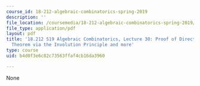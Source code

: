 ```yaml
---
course_id: 18-212-algebraic-combinatorics-spring-2019
description: ''
file_location: /coursemedia/18-212-algebraic-combinatorics-spring-2019/b4d0f3e6c82c73563ffaf4cb16da3960_MIT18_212S19_lec30.pdf
file_type: application/pdf
layout: pdf
title: '18.212 S19 Algebraic Combinatorics, Lecture 30: Proof of Directed Matrix Tree
  Theorem via the Involution Principle and more'
type: course
uid: b4d0f3e6c82c73563ffaf4cb16da3960

---
```

None